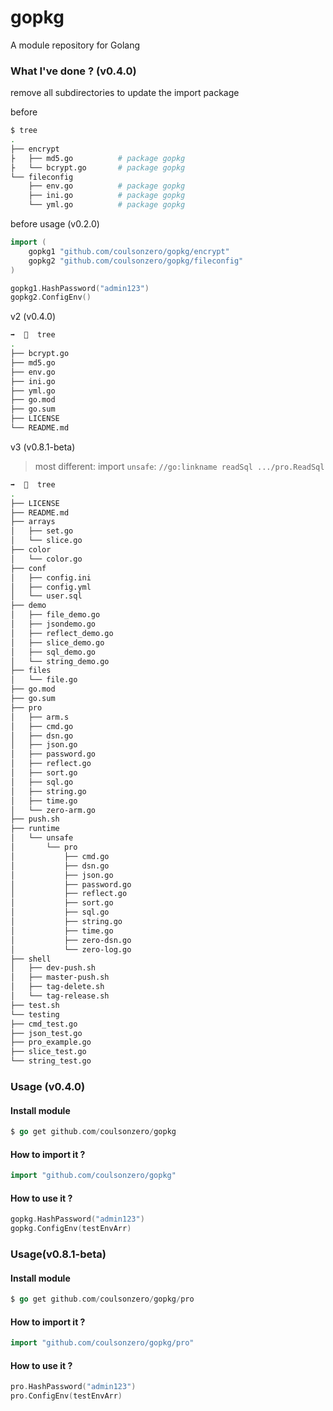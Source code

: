 # gopkg
A module repository for Golang 


### What I've done ?  (v0.4.0)
remove all subdirectories to update the import package

before
```sh
$ tree
.
├── encrypt
├   ├── md5.go          # package gopkg
├   └── bcrypt.go       # package gopkg
└── fileconfig
    ├── env.go          # package gopkg
    ├── ini.go          # package gopkg
    └── yml.go          # package gopkg
```
before usage (v0.2.0)
```go
import (
    gopkg1 "github.com/coulsonzero/gopkg/encrypt"
    gopkg2 "github.com/coulsonzero/gopkg/fileconfig"
)
```
```go
gopkg1.HashPassword("admin123")
gopkg2.ConfigEnv()
```

v2 (v0.4.0)

```sh
➡︎  🍭  tree
.
├── bcrypt.go
├── md5.go
├── env.go
├── ini.go
├── yml.go
├── go.mod
├── go.sum
├── LICENSE
└── README.md
```

v3 (v0.8.1-beta)

> most different: import `unsafe`: `//go:linkname readSql .../pro.ReadSql`

```sh
➡︎  🍭  tree
.
├── LICENSE
├── README.md
├── arrays
│   ├── set.go
│   └── slice.go
├── color
│   └── color.go
├── conf
│   ├── config.ini
│   ├── config.yml
│   └── user.sql
├── demo
│   ├── file_demo.go
│   ├── jsondemo.go
│   ├── reflect_demo.go
│   ├── slice_demo.go
│   ├── sql_demo.go
│   └── string_demo.go
├── files
│   └── file.go
├── go.mod
├── go.sum
├── pro
│   ├── arm.s
│   ├── cmd.go
│   ├── dsn.go
│   ├── json.go
│   ├── password.go
│   ├── reflect.go
│   ├── sort.go
│   ├── sql.go
│   ├── string.go
│   ├── time.go
│   └── zero-arm.go
├── push.sh
├── runtime
│   └── unsafe
│       └── pro
│           ├── cmd.go
│           ├── dsn.go
│           ├── json.go
│           ├── password.go
│           ├── reflect.go
│           ├── sort.go
│           ├── sql.go
│           ├── string.go
│           ├── time.go
│           ├── zero-dsn.go
│           └── zero-log.go
├── shell
│   ├── dev-push.sh
│   ├── master-push.sh
│   ├── tag-delete.sh
│   └── tag-release.sh
├── test.sh
└── testing
├── cmd_test.go
├── json_test.go
├── pro_example.go
├── slice_test.go
└── string_test.go
```

### Usage (v0.4.0)
#### Install module
```go
$ go get github.com/coulsonzero/gopkg
```

#### How to import it ?

```go
import "github.com/coulsonzero/gopkg"
```

#### How to use it ?
```go
gopkg.HashPassword("admin123")
gopkg.ConfigEnv(testEnvArr)
```


### Usage(v0.8.1-beta)


#### Install module
```go
$ go get github.com/coulsonzero/gopkg/pro
```

#### How to import it ?

```go
import "github.com/coulsonzero/gopkg/pro"
```

#### How to use it ?
```go
pro.HashPassword("admin123")
pro.ConfigEnv(testEnvArr)
```


